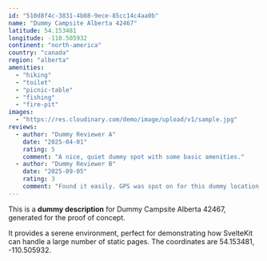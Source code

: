 ```yaml
---
id: "510d8f4c-3831-4b08-9ece-85cc14c4aa0b"
name: "Dummy Campsite Alberta 42467"
latitude: 54.153481
longitude: -110.505932
continent: "north-america"
country: "canada"
region: "alberta"
amenities:
  - "hiking"
  - "toilet"
  - "picnic-table"
  - "fishing"
  - "fire-pit"
images:
  - "https://res.cloudinary.com/demo/image/upload/v1/sample.jpg"
reviews:
  - author: "Dummy Reviewer A"
    date: "2025-04-01"
    rating: 5
    comment: "A nice, quiet dummy spot with some basic amenities."
  - author: "Dummy Reviewer B"
    date: "2025-09-05"
    rating: 3
    comment: "Found it easily. GPS was spot on for this dummy location."
---
```


This is a **dummy description** for Dummy Campsite Alberta 42467, generated for the proof of concept.

It provides a serene environment, perfect for demonstrating how SvelteKit can handle a large number of static pages. The coordinates are 54.153481, -110.505932.
